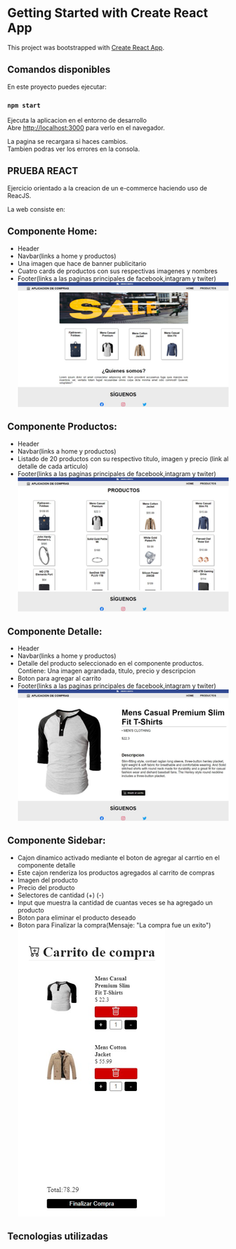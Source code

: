 # Getting Started with Create React App

This project was bootstrapped with [Create React App](https://github.com/facebook/create-react-app).

## Comandos disponibles

En este proyecto puedes ejecutar:

### `npm start`

Ejecuta la aplicacion en el entorno de desarrollo\
Abre [http://localhost:3000](http://localhost:3000) para verlo en el navegador.

La pagina se recargara si haces cambios.\
Tambien podras ver los errores en la consola.

## PRUEBA REACT

Ejercicio orientado a la creacion de un e-commerce haciendo uso de ReacJS.

La web consiste en:

## Componente Home:

- Header
- Navbar(links a home y productos)
- Una imagen que hace de banner publicitario
- Cuatro cards de productos con sus respectivas imagenes y nombres
- Footer(links a las paginas principales de facebook,intagram y twiter)
  <img src='./src/assets/navbar.jpg'>
  <img src='./src/assets/home.jpg'>
  <img src='./src/assets/footer.jpg'>

## Componente Productos:

- Header
- Navbar(links a home y productos)
- Listado de 20 productos con su respectivo titulo, imagen y precio (link al detalle de cada articulo)
- Footer(links a las paginas principales de facebook,intagram y twiter)
  <img src='./src/assets/navbar.jpg'>
  <img src='./src/assets/productos.jpg'>
  <img src='./src/assets/footer.jpg'>

## Componente Detalle:

- Header
- Navbar(links a home y productos)
- Detalle del producto seleccionado en el componente productos. Contiene: Una imagen agrandada, titulo, precio y descripcion
- Boton para agregar al carrito
- Footer(links a las paginas principales de facebook,intagram y twiter)
  <img src='./src/assets/navbar.jpg'>
  <img src='./src/assets/Detalle.jpg'>
  <img src='./src/assets/footer.jpg'>

## Componente Sidebar:

- Cajon dinamico activado mediante el boton de agregar al carrtio en el componente detalle
- Este cajon renderiza los productos agregados al carrito de compras
- Imagen del producto
- Precio del producto
- Selectores de cantidad (+) (-)
- Input que muestra la cantidad de cuantas veces se ha agregado un producto
- Boton para eliminar el producto deseado
- Boton para Finalizar la compra(Mensaje: "La compra fue un exito")
  <img src='./src/assets/sidebar.jpg'>

## Tecnologias utilizadas
